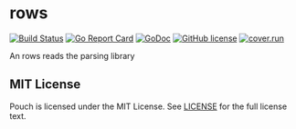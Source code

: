 # rows

[![Build Status](https://travis-ci.org/wzshiming/rows.svg?branch=master)](https://travis-ci.org/wzshiming/rows)
[![Go Report Card](https://goreportcard.com/badge/github.com/wzshiming/rows)](https://goreportcard.com/report/github.com/wzshiming/rows)
[![GoDoc](https://godoc.org/github.com/wzshiming/rows?status.svg)](https://godoc.org/github.com/wzshiming/rows)
[![GitHub license](https://img.shields.io/github/license/wzshiming/rows.svg)](https://github.com/wzshiming/rows/blob/master/LICENSE)
[![cover.run](https://cover.run/go/github.com/wzshiming/rows.svg?style=flat&tag=golang-1.10)](https://cover.run/go?tag=golang-1.10&repo=github.com%2Fwzshiming%2Frows)

An rows reads the parsing library

## MIT License

Pouch is licensed under the MIT License. See [LICENSE](https://github.com/wzshiming/rows/blob/master/LICENSE) for the full license text.
